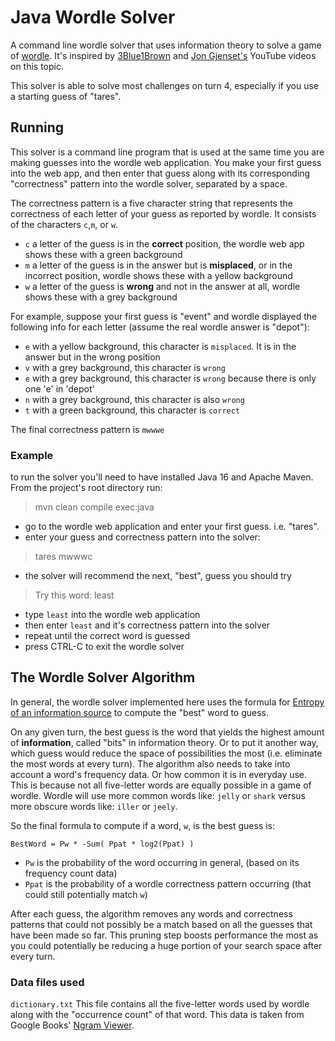 # Java Wordle Solver
A command line wordle solver that uses information theory to solve a game of [wordle](https://www.nytimes.com/games/wordle/index.html). 
It's inspired by [3Blue1Brown](https://www.youtube.com/watch?v=v68zYyaEmEA) and
[Jon Gjenset's](https://www.youtube.com/watch?v=doFowk4xj7Q) YouTube videos on this topic.

This solver is able to solve most challenges on turn 4, especially if you use a starting guess of "tares".

## Running
This solver is a command line program that is used at the same time you are making guesses into the wordle web application.
You make your first guess into the web app, and then enter that guess along with its corresponding "correctness" pattern
into the wordle solver, separated by a space. 

The correctness pattern is a five character string that represents the correctness of each letter of your guess as reported by wordle.
It consists of the characters `c`,`m`, or `w`.
- `c` a letter of the guess is in the **correct** position, the wordle web app shows these with a green background
- `m` a letter of the guess is in the answer but is **misplaced**, or in the incorrect position, wordle shows these with a yellow background
- `w` a letter of the guess is **wrong** and not in the answer at all, wordle shows these with a grey background

For example, suppose your first guess is "event" and wordle displayed the following info for each letter (assume the real wordle answer is "depot"):
- `e` with a yellow background, this character is `misplaced`. It is in the answer but in the wrong position
- `v` with a grey background, this character is `wrong`
- `e` with a grey background, this character is `wrong` because there is only one 'e' in 'depot'
- `n` with a grey background, this character is also `wrong`
- `t` with a green background, this character is `correct`

The final correctness pattern is `mwwwe`

### Example
to run the solver you'll need to have installed Java 16 and Apache Maven.
From the project's root directory run:

> mvn clean compile exec:java

- go to the wordle web application and enter your first guess. i.e. "tares".
- enter your guess and correctness pattern into the solver:
> tares mwwwc

- the solver will recommend the next, "best", guess you should try
> Try this word: least
- type `least` into the wordle web application
- then enter `least` and it's correctness pattern into the solver
- repeat until the correct word is guessed
- press CTRL-C to exit the wordle solver



## The Wordle Solver Algorithm
In general, the wordle solver implemented here uses the formula for
[Entropy of an information source](https://en.wikipedia.org/wiki/Information_theory#Entropy_of_an_information_source) to
compute the "best" word to guess.

On any given turn, the best guess is the word that yields the highest amount of **information**, called "bits" in information theory.
Or to put it another way, which guess would reduce the space of possibilities the most (i.e. eliminate the most words at every turn).
The algorithm also needs to take into account a word's frequency data. Or how common it is in everyday use. This is because not all
five-letter words are equally possible in a game of wordle. Wordle will use more common words like: `jelly` or `shark`
versus more obscure words like: `iller` or `jeely`.

So the final formula to compute if a word, `w`, is the best guess is: 

`BestWord = Pw * -Sum( Ppat * log2(Ppat) )`
- `Pw` is the probability of the word occurring in general, (based on its frequency count data)
- `Ppat` is the probability of a wordle correctness pattern occurring (that could still potentially match `w`)


After each guess, the algorithm removes any words and correctness patterns that could not possibly be a match based on 
all the guesses that have been made so far. This pruning step boosts performance the most as you could potentially be 
reducing a huge portion of your search space after every turn.


### Data files used
`dictionary.txt` This file contains all the five-letter words used by wordle along with the "occurrence count" of that word.
This data is taken from Google Books' [Ngram Viewer](https://storage.googleapis.com/books/ngrams/books/datasetsv3.html).
